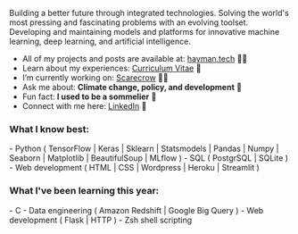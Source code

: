 <p align="left">Building a better future through integrated technologies. Solving the world's most pressing and fascinating problems with an evolving toolset. Developing and maintaining models and platforms for innovative machine learning, deep learning, and artificial intelligence.</p>  

- All of my projects and posts are available at: [hayman.tech](https://hayman.tech) 👨‍💻
- Learn about my experiences: [Curriculum Vitae](https://bigdata416011915.files.wordpress.com/2020/12/michaelhaymancv201210.pdf) 📄
- I’m currently working on: [Scarecrow](https://github.com/mdghayman/Scarecrow) 👨‍🌾
- Ask me about: **Climate change, policy, and development** 🌱
- Fun fact: **I used to be a sommelier** 🍷
- Connect with me here: [LinkedIn](https://linkedin.com/in/michael-hayman-uk) 👋

<h3 align="left">What I know best:</h3>
- Python ( TensorFlow | Keras | Sklearn | Statsmodels | Pandas | Numpy | Seaborn | Matplotlib | BeautifulSoup | MLflow )
- SQL ( PostgrSQL | SQLite )
- Web development ( HTML | CSS | Wordpress | Heroku | Streamlit )

<h3 align="left">What I've been learning this year:</h3>
- C
- Data engineering ( Amazon Redshift | Google Big Query )
- Web development ( Flask | HTTP )
- Zsh shell scripting
